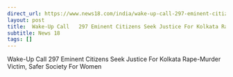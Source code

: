 ```yaml
---
direct_url: https://www.news18.com/india/wake-up-call-297-eminent-citizens-seek-justice-for-kolkata-rape-murder-victim-safer-society-for-women-9023066.html
layout: post
title:  Wake-Up Call   297 Eminent Citizens Seek Justice For Kolkata Rape-Murder Victim, Safer Society For Women
subtitle: News 18
tags: []
---
```


 Wake-Up Call   297 Eminent Citizens Seek Justice For Kolkata Rape-Murder Victim, Safer Society For Women
